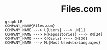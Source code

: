 <h1 align="center">Files.com</h1>

```mermaid
graph LR
COMPANY_NAME{Files.com}
COMPANY_NAME ---> U{Users} ---> UN[1]
COMPANY_NAME ---> R{Repositories} ---> RN[24]
COMPANY_NAME ---> G{Gists} ---> GN[36]
COMPANY_NAME ---> ML{Most Used<br>Languages}
```
